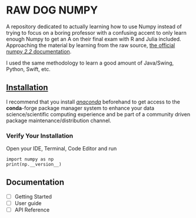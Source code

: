 # RAW DOG NUMPY

A repository dedicated to actually learning how to use Numpy instead of trying to focus on a boring professor with a confusing accent to only learn enough Numpy to get an A on their final exam with R and Julia included. Approaching the material by learning from the raw source, [the official numpy *2.2* documentation](https://numpy.org/doc/2.2/).

I used the same methodology to learn a good amount of Java/Swing, Python, Swift, etc.

## [Installation](https://numpy.org/install/)

I recommend that you install [*anaconda*](https://www.anaconda.com/download) beforehand to get access to the **conda**-forge package manager system to enhance your data science/scientific computing experience and be part of a community driven package maintenance/distribution channel.  

### Verify Your Installation

Open your IDE, Terminal, Code Editor and run

```
import numpy as np
print(np.__version__) 
```

## Documentation

- [ ] Getting Started
- [ ] User guide
- [ ] API Reference